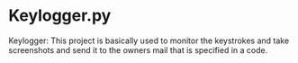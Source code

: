 # Keylogger.py
Keylogger: This project is basically used to monitor the keystrokes and take screenshots and send it to the owners mail that is specified in a code.
